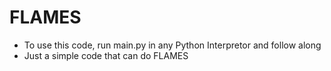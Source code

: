 # FLAMES
- To use this code, run main.py in any Python Interpretor and follow along
- Just a simple code that can do FLAMES
